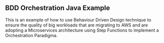## BDD Orchestration Java Example

This is an example of how to use Behaviour Driven Design technique to ensure the quality of big workloads that are migrating to AWS and are adopting a Microservices architecture using Step Functions to implement a Orchestration Paradigma.